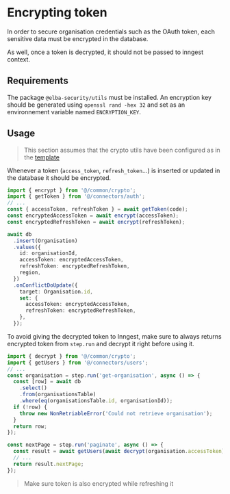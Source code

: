 # Encrypting token

In order to secure organisation credentials such as the OAuth token, each sensitive data must be encrypted in the database.

As well, once a token is decrypted, it should not be passed to inngest context.

## Requirements

The package `@elba-security/utils` must be installed. An encryption key should be generated using `openssl rand -hex 32` and set as an environnement variable named `ENCRYPTION_KEY`.

## Usage

> This section assumes that the crypto utils have been configured as in the [template](https://github.com/elba-security/elba-security/blob/staging/template/src/common/crypto.ts)

Whenever a token (`access_token`, `refresh_token`...) is inserted or updated in the database it should be encrypted.

```ts
import { encrypt } from '@/common/crypto';
import { getToken } from '@/connectors/auth';
// ...
const { accessToken, refreshToken } = await getToken(code);
const encryptedAccessToken = await encrypt(accessToken);
const encryptedRefreshToken = await encrypt(refreshToken);

await db
  .insert(Organisation)
  .values({
    id: organisationId,
    accessToken: encryptedAccessToken,
    refreshToken: encryptedRefreshToken,
    region,
  })
  .onConflictDoUpdate({
    target: Organisation.id,
    set: {
      accessToken: encryptedAccessToken,
      refreshToken: encryptedRefreshToken,
    },
  });
```

To avoid giving the decrypted token to Inngest, make sure to always returns encrypted token from `step.run` and decrypt it right before using it.

```ts
import { decrypt } from '@/common/crypto';
import { getUsers } from '@/connectors/users';
// ...
const organisation = step.run('get-organisation', async () => {
  const [row] = await db
    .select()
    .from(organisationsTable)
    .where(eq(organisationsTable.id, organisationId));
  if (!row) {
    throw new NonRetriableError('Could not retrieve organisation');
  }
  return row;
});

const nextPage = step.run('paginate', async () => {
  const result = await getUsers(await decrypt(organisation.accessToken), page);
  // ...
  return result.nextPage;
});
```

> Make sure token is also encrypted while refreshing it
